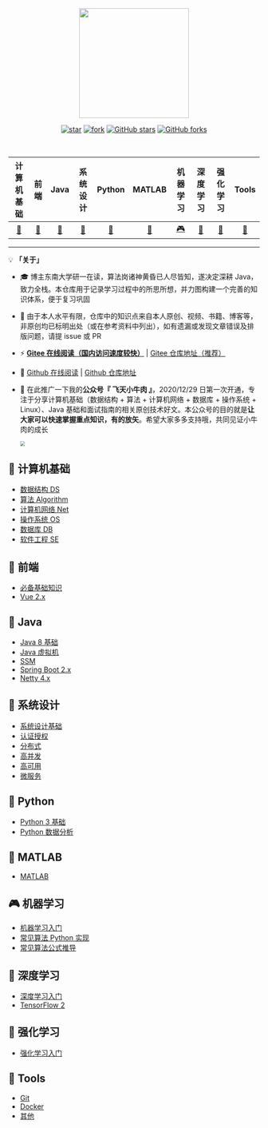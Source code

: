 <br>
<br>

<p align="center">
    <img width="220px" src="https://gitee.com/veal98/images/raw/master/img/LogoMakr_7iKG43.png" >
</p>


<div align="center">

[![star](https://gitee.com/veal98/CS-Wiki/badge/star.svg?theme=dark)](https://gitee.com/veal98/CS-Wiki/stargazers)
[![fork](https://gitee.com/veal98/CS-Wiki/badge/fork.svg?theme=dark)](https://gitee.com/veal98/CS-Wiki/members)
[![GitHub stars](https://img.shields.io/github/stars/Veal98/CS-Wiki?logo=github)](https://github.com/Veal98/CS-Wiki/stargazers)
[![GitHub forks](https://img.shields.io/github/forks/Veal98/CS-Wiki?logo=github)](https://github.com/Veal98/CS-Wiki/network)

<br>

|                          计算机基础                          |                          前端                           |                          Java                           |                          系统设计                           |                          Python                           |                          MATLAB                           |                          机器学习                           |                          深度学习                           |                          强化学习                           |                          Tools                          |
| :----------------------------------------------------------: | :-----------------------------------------------------: | :-----------------------------------------------------: | :---------------------------------------------------------: | :-------------------------------------------------------: | :-------------------------------------------------------: | :---------------------------------------------------------: | :---------------------------------------------------------: | :---------------------------------------------------------: | :-----------------------------------------------------: |
| [📑](https://veal98.gitee.io/cs-wiki/#/README?id=📑-计算机基础) | [🎨](https://veal98.gitee.io/cs-wiki/#/README?id=🎨-前端) | [🍵](https://veal98.gitee.io/cs-wiki/#/README?id=🍵-java) | [👷](https://veal98.gitee.io/cs-wiki/#/README?id=👷-系统设计) | [🚀](https://veal98.gitee.io/cs-wiki/#/README?id=🚀-python) | [🌋](https://veal98.gitee.io/cs-wiki/#/README?id=🌋-matlab) | [🎮](https://veal98.gitee.io/cs-wiki/#/README?id=🎮-机器学习) | [🌺](https://veal98.gitee.io/cs-wiki/#/README?id=🌺-深度学习) | [💊](https://veal98.gitee.io/cs-wiki/#/README?id=💊-强化学习) | [🔨](https://veal98.gitee.io/cs-wiki/#/README?id=🔨-工具) |

</div>

---

💡 **「关于」**

- 🎓 博主东南大学研一在读，算法岗诸神黄昏已人尽皆知，遂决定深耕 Java，致力全栈。本仓库用于记录学习过程中的所思所想，并力图构建一个完善的知识体系，便于复习巩固

- 🙏 由于本人水平有限，仓库中的知识点来自本人原创、视频、书籍、博客等，非原创均已标明出处（或在参考资料中列出），如有遗漏或发现文章错误及排版问题，请提 issue 或 PR

- ⚡ **[Gitee 在线阅读（国内访问速度较快）](https://veal98.gitee.io/cs-wiki)** | [Gitee 仓库地址（推荐）](https://gitee.com/veal98/CS-Wiki)

- 🔮 [Github 在线阅读](https://veal98.github.io/CS-Wiki/) | [Github 仓库地址](https://github.com/Veal98/CS-Wiki)

- 💬 在此推广一下我的**公众号『 飞天小牛肉 』**，2020/12/29 日第一次开通，专注于分享计算机基础（数据结构 + 算法 + 计算机网络 + 数据库 + 操作系统 + Linux）、Java 基础和面试指南的相关原创技术好文。本公众号的目的就是**让大家可以快速掌握重点知识，有的放矢**。希望大家多多支持哦，共同见证小牛肉的成长

  <img src="https://gitee.com/veal98/images/raw/master/img/Snipaste_2021-01-12_17-50-52.jpg" style="zoom:60%;" />


## 📑 计算机基础

- [数据结构 DS](https://veal98.gitee.io/cs-wiki/#/README?id=数据结构-ds)
- [算法 Algorithm](https://veal98.gitee.io/cs-wiki/#/README?id=%e7%ae%97%e6%b3%95-algorithm)
- [计算机网络 Net](https://veal98.gitee.io/cs-wiki/#/README?id=%e8%ae%a1%e7%ae%97%e6%9c%ba%e7%bd%91%e7%bb%9c-net)
- [操作系统 OS](https://veal98.gitee.io/cs-wiki/#/README?id=%E6%93%8D%E4%BD%9C%E7%B3%BB%E7%BB%9F-os)
- [数据库 DB](https://veal98.gitee.io/cs-wiki/#/README?id=%e6%95%b0%e6%8d%ae%e5%ba%93-db)
- [软件工程 SE](https://veal98.gitee.io/cs-wiki/#/README?id=%e8%bd%af%e4%bb%b6%e5%b7%a5%e7%a8%8b-se)

## 🎨 前端

- [必备基础知识](https://veal98.gitee.io/cs-wiki/#/README?id=%e5%bf%85%e5%a4%87%e5%9f%ba%e7%a1%80%e7%9f%a5%e8%af%86)
- [Vue 2.x](https://veal98.gitee.io/cs-wiki/#/README?id=vue-2x)

## 🍵 Java

- [Java 8 基础](https://veal98.gitee.io/cs-wiki/#/README?id=java-8-%e5%9f%ba%e7%a1%80)
- [Java 虚拟机](https://veal98.gitee.io/cs-wiki/#/README?id=java-%e8%99%9a%e6%8b%9f%e6%9c%ba)
- [SSM](https://veal98.gitee.io/cs-wiki/#/README?id=ssm)
- [Spring Boot 2.x](https://veal98.gitee.io/cs-wiki/#/README?id=spring-boot-2x)
- [Netty 4.x](https://veal98.gitee.io/cs-wiki/#/README?id=%e2%91%a2-netty-4x)

## 👷 系统设计

- [系统设计基础](https://veal98.gitee.io/cs-wiki/#/README?id=%e7%b3%bb%e7%bb%9f%e8%ae%be%e8%ae%a1%e5%9f%ba%e7%a1%80)
- [认证授权](https://veal98.gitee.io/cs-wiki/#/README?id=%e8%ae%a4%e8%af%81%e6%8e%88%e6%9d%83)
- [分布式](https://veal98.gitee.io/cs-wiki/#/README?id=%e5%88%86%e5%b8%83%e5%bc%8f)
- [高并发](https://veal98.gitee.io/cs-wiki/#/README?id=%e9%ab%98%e5%b9%b6%e5%8f%91)
- [高可用](https://veal98.gitee.io/cs-wiki/#/README?id=%e9%ab%98%e5%8f%af%e7%94%a8)
- [微服务](https://veal98.gitee.io/cs-wiki/#/README?id=%e5%be%ae%e6%9c%8d%e5%8a%a1)

## 🚀 Python

- [Python 3 基础](https://veal98.gitee.io/cs-wiki/#/README?id=python-3-%e5%9f%ba%e7%a1%80)
- [Python 数据分析](https://veal98.gitee.io/cs-wiki/#/README?id=python-%e6%95%b0%e6%8d%ae%e5%88%86%e6%9e%90)

## 🌋 MATLAB

- [MATLAB](https://veal98.gitee.io/cs-wiki/#/README?id=%f0%9f%8c%8b-matlab)

## 🎮 机器学习

- [机器学习入门](https://veal98.gitee.io/cs-wiki/#/README?id=%e6%9c%ba%e5%99%a8%e5%ad%a6%e4%b9%a0%e5%85%a5%e9%97%a8)
- [常见算法 Python 实现](https://veal98.gitee.io/cs-wiki/#/README?id=%e5%b8%b8%e8%a7%81%e7%ae%97%e6%b3%95-python-%e5%ae%9e%e7%8e%b0)
- [常见算法公式推导](https://veal98.gitee.io/cs-wiki/#/README?id=%e5%b8%b8%e8%a7%81%e7%ae%97%e6%b3%95%e5%85%ac%e5%bc%8f%e6%8e%a8%e5%af%bc)

## 🌺 深度学习

- [深度学习入门](https://veal98.gitee.io/cs-wiki/#/README?id=%e6%b7%b1%e5%ba%a6%e5%ad%a6%e4%b9%a0%e5%85%a5%e9%97%a8)
- [TensorFlow 2](https://veal98.gitee.io/cs-wiki/#/README?id=tensorflow-2)

## 💊 强化学习

- [强化学习入门](https://veal98.gitee.io/cs-wiki/#/README?id=%e5%bc%ba%e5%8c%96%e5%ad%a6%e4%b9%a0%e5%85%a5%e9%97%a8)

## 🔨 Tools

- [Git](https://veal98.gitee.io/cs-wiki/#/README?id=git)
- [Docker](https://veal98.gitee.io/cs-wiki/#/README?id=docker)
- [其他](https://veal98.gitee.io/cs-wiki/#/README?id=其他)